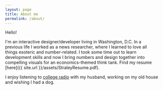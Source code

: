 ```yaml
---
layout: page
title: About me
permalink: /about/
---
```


Hello!

I'm an interactive designer/developer living in Washington, D.C. In a previous life I worked as a news researcher, where I learned to love all things esoteric and number-related. I took some time out to learn development skills and now I bring numbers and design together into compelling visuals for an economics-themed think tank. Find my resume [here]({{ site.url }}/assets/StraleyResume.pdf).

I enjoy listening to [college radio](http://www.radiok.org/) with my husband, working on my old house and wishing I had a dog. 


